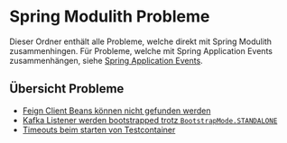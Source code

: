 # Spring Modulith Probleme

Dieser Ordner enthält alle Probleme, welche direkt mit Spring Modulith zusammenhingen. Für Probleme, welche mit Spring Application Events zusammenhängen, siehe [Spring Application Events](../spring_application_events/README.md).

## Übersicht Probleme

- [Feign Client Beans können nicht gefunden werden](feign.md)
- [Kafka Listener werden bootstrapped trotz `BootstrapMode.STANDALONE`](listeners.md)
- [Timeouts beim starten von Testcontainer](testcontainers.md)